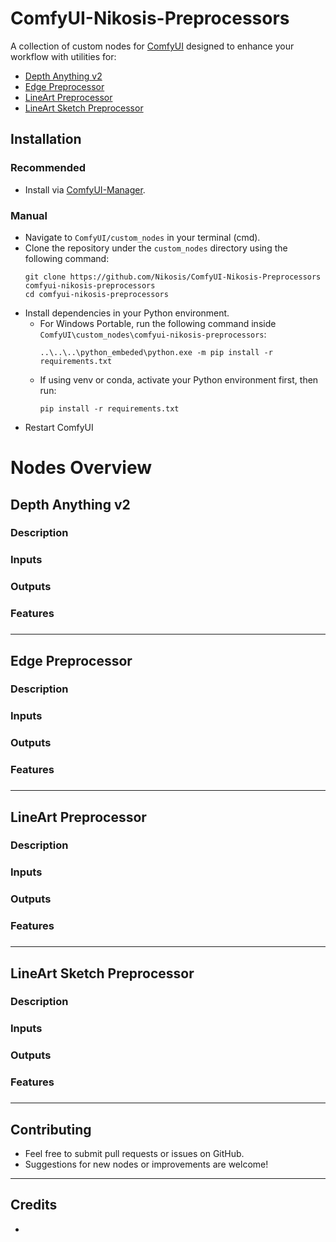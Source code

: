 # ComfyUI-Nikosis-Preprocessors

A collection of custom nodes for [ComfyUI](https://github.com/comfyanonymous/ComfyUI) designed to enhance your workflow with utilities for:

- [Depth Anything v2](#depth-anything-v2)
- [Edge Preprocessor](#edge-preprocessor)
- [LineArt Preprocessor](#lineart-preprocessor)
- [LineArt Sketch Preprocessor](#lineart-sketch-preprocessor)

## Installation

### **Recommended**
* Install via [ComfyUI-Manager](https://github.com/ltdrdata/ComfyUI-Manager).

### **Manual**
* Navigate to `ComfyUI/custom_nodes` in your terminal (cmd).
* Clone the repository under the `custom_nodes` directory using the following command:
  ```
  git clone https://github.com/Nikosis/ComfyUI-Nikosis-Preprocessors comfyui-nikosis-preprocessors
  cd comfyui-nikosis-preprocessors
  ```
* Install dependencies in your Python environment.
    * For Windows Portable, run the following command inside `ComfyUI\custom_nodes\comfyui-nikosis-preprocessors`:
        ```
        ..\..\..\python_embeded\python.exe -m pip install -r requirements.txt
        ```
    * If using venv or conda, activate your Python environment first, then run:
        ```
        pip install -r requirements.txt
* Restart ComfyUI


# Nodes Overview

## Depth Anything v2

### Description

### Inputs

### Outputs

### Features

### 

---

## Edge Preprocessor

### Description

### Inputs

### Outputs

### Features

### 

---

## LineArt Preprocessor

### Description

### Inputs

### Outputs

### Features

### 

---

## LineArt Sketch Preprocessor

### Description

### Inputs

### Outputs

### Features

### 

---

## Contributing
- Feel free to submit pull requests or issues on GitHub.
- Suggestions for new nodes or improvements are welcome!

---

## Credits
- 

